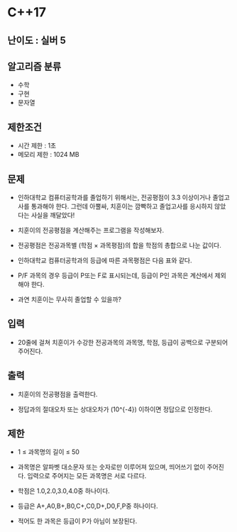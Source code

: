 # C++17

## 난이도 : 실버 5

## 알고리즘 분류
  - 수학
  - 구현
  - 문자열

## 제한조건
  - 시간 제한 : 1초
  - 메모리 제한 : 1024 MB

## 문제
  - 인하대학교 컴퓨터공학과를 졸업하기 위해서는, 전공평점이 3.3 이상이거나 졸업고사를 통과해야 한다. 그런데 아뿔싸, 치훈이는 깜빡하고 졸업고사를 응시하지 않았다는 사실을 깨달았다!

  - 치훈이의 전공평점을 계산해주는 프로그램을 작성해보자.

  - 전공평점은 전공과목별 (학점 × 과목평점)의 합을 학점의 총합으로 나눈 값이다.

  - 인하대학교 컴퓨터공학과의 등급에 따른 과목평점은 다음 표와 같다.

  - P/F 과목의 경우 등급이 P또는 F로 표시되는데, 등급이 P인 과목은 계산에서 제외해야 한다.

  - 과연 치훈이는 무사히 졸업할 수 있을까?

## 입력
  - 20줄에 걸쳐 치훈이가 수강한 전공과목의 과목명, 학점, 등급이 공백으로 구분되어 주어진다.

## 출력
  - 치훈이의 전공평점을 출력한다.

  - 정답과의 절대오차 또는 상대오차가 \(10^{-4}\) 이하이면 정답으로 인정한다.

## 제한
  - 1 ≤ 과목명의 길이 ≤ 50

  - 과목명은 알파벳 대소문자 또는 숫자로만 이루어져 있으며, 띄어쓰기 없이 주어진다. 입력으로 주어지는 모든 과목명은 서로 다르다.

  - 학점은 1.0,2.0,3.0,4.0중 하나이다.

  - 등급은 A+,A0,B+,B0,C+,C0,D+,D0,F,P중 하나이다.

  - 적어도 한 과목은 등급이 P가 아님이 보장된다.

